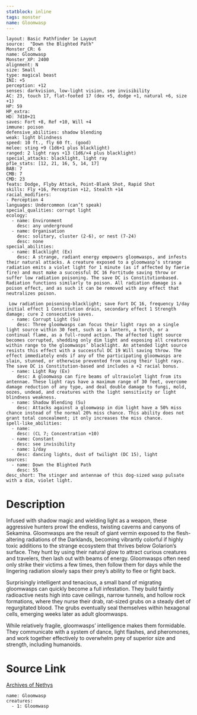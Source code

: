 ```yaml
---
statblock: inline
tags: monster
name: Gloomwasp
---
```

```statblock
layout: Basic Pathfinder 1e Layout
source:  "Down the Blighted Path"
Monster_CR: 6
name: Gloomwasp
Monster_XP: 2400
alignment: N
size: Small
type: magical beast
INI: +5
perception: +12
senses: darkvision, low-light vision, see invisibility
AC: 23, touch 17, flat-footed 17 (dex +5, dodge +1, natural +6, size +1)
HP: 59
HP_extra: 
HD: 7d10+21
saves: Fort +8, Ref +10, Will +4
immune: poison
defensive_abilities: shadow blending
weak: light blindness
speed: 10 ft., fly 60 ft. (good)
melee: sting +9 (1d6+1 plus blacklight)
ranged: 2 light rays +13 (1d6/×4 plus blacklight)
special_attacks: blacklight, light ray
pf1e_stats: [12, 21, 16, 5, 14, 17]
BAB: 7
CMB: 7
CMD: 23
feats: Dodge, Flyby Attack, Point-Blank Shot, Rapid Shot
skills: Fly +16, Perception +12, Stealth +14
racial_modifiers:
- Perception 4
languages: Undercommon (can’t speak)
special_qualities: corrupt light
ecology:
  - name: Environment
    desc: any underground
  - name: Organisation
    desc: solitary, cluster (2-6), or nest (7-24)
    desc: none
special_abilities:
  - name: Blacklight (Ex)
    desc: A strange, radiant energy empowers gloomwasps, and infests their natural attacks. A creature exposed to a gloomwasp’s strange radiation emits a violet light for 1 minute (as if affected by faerie fire) and must make a successful DC 16 Fortitude saving throw or suffer low radiation poisoning. The save DC is Constitutionbased. Radiation functions similarly to poison. All radiation damage is a poison effect, and as such it can be removed with any effect that neutralizes poison.

 Low radiation poisoning-blacklight; save Fort DC 16, frequency 1/day initial effect 1 Constitution drain, secondary effect 1 Strength damage; cure 2 consecutive saves.
  - name: Corrupt Light (Su)
    desc: Three gloomwasps can focus their light rays on a single light source within 30 feet, such as a lantern, a torch, or a continual flame, as a full-round action. The affected light source becomes corrupted, shedding only dim light and exposing all creatures within range to the gloomwasps’ blacklight. An attended light source resists this effect with a successful DC 19 Will saving throw. The effect immediately ends if any of the participating gloomwasps are slain, stunned, or otherwise prevented from using their light rays. The save DC is Constitution-based and includes a +2 racial bonus.
  - name: Light Ray (Ex)
    desc: A gloomwasp can fire beams of ultraviolet light from its antennae. These light rays have a maximum range of 30 feet, overcome damage reduction of any type, and deal double damage to fungi, mold, oozes, undead, and creatures with the light sensitivity or light blindness weakness.
  - name: Shadow Blending (Su)
    desc: Attacks against a gloomwasp in dim light have a 50% miss chance instead of the normal 20% miss chance. This ability does not grant total concealment; it only increases the miss chance.
spell-like_abilities:
  - name:
    desc: (CL 7; Concentration +10)
  - name: Constant
    desc: see invisibility
  - name: 1/day
    desc: dancing lights, dust of twilight (DC 15), light
sources:
  - name: Down the Blighted Path
    desc: 55
desc_short: The stinger and antennae of this dog-sized wasp pulsate with a dim, violet light.
```
# Description
Infused with shadow magic and wielding light as a weapon, these aggressive hunters prowl the endless, twisting caverns and canyons of Sekamina. Gloomwasps are the result of giant vermin exposed to the flesh-altering radiations of the Darklands, becoming vibrantly colorful if highly toxic additions to the strange ecosystem that thrives below Golarion’s surface. They hunt by using their natural glow to attract curious creatures and travelers, then lash out with beams of energy. Gloomwasps often need only strike their victims a few times, then follow them for days while the lingering radiation slowly saps their prey’s ability to flee or fight back.

Surprisingly intelligent and tenacious, a small band of migrating gloomwasps can quickly become a full infestation. They build faintly radioactive nests high into cave ceilings, narrow tunnels, and hollow rock formations, where they nurse their drab, rat-sized grubs on a steady diet of regurgitated blood. The grubs eventually seal themselves within hexagonal cells, emerging weeks later as adult gloomwasps.

While relatively fragile, gloomwasps’ intelligence makes them formidable. They communicate with a system of dance, light flashes, and pheromones, and work together effectively to overwhelm prey of superior size and strength, including humanoids.
# Source Link
[Archives of Nethys](https://aonprd.com/MonsterDisplay.aspx?ItemName=Gloomwasp)
```encounter-table
name: Gloomwasp
creatures:
  - 1: Gloomwasp
```

